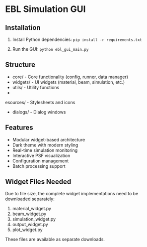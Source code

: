 ﻿# EBL Simulation GUI

## Installation

1. Install Python dependencies:
   `
   pip install -r requirements.txt
   `

2. Run the GUI:
   `
   python ebl_gui_main.py
   `

## Structure

- core/ - Core functionality (config, runner, data manager)
- widgets/ - UI widgets (material, beam, simulation, etc.)
- utils/ - Utility functions
- esources/ - Stylesheets and icons
- dialogs/ - Dialog windows

## Features

- Modular widget-based architecture
- Dark theme with modern styling
- Real-time simulation monitoring
- Interactive PSF visualization
- Configuration management
- Batch processing support

## Widget Files Needed

Due to file size, the complete widget implementations need to be downloaded separately:

1. material_widget.py
2. beam_widget.py
3. simulation_widget.py
4. output_widget.py
5. plot_widget.py

These files are available as separate downloads.
